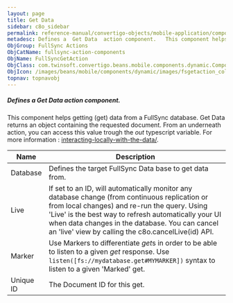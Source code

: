 ```yaml
---
layout: page
title: Get Data
sidebar: c8o_sidebar
permalink: reference-manual/convertigo-objects/mobile-application/components/fullsync-action-components/get-data/
metadesc: Defines a  Get Data  action component.   This component helps getting (get) data from a FullSync database. Get Data returns an object containing the r
ObjGroup: FullSync Actions
ObjCatName: fullsync-action-components
ObjName: FullSyncGetAction
ObjClass: com.twinsoft.convertigo.beans.mobile.components.dynamic.ComponentManager$1
ObjIcon: /images/beans/mobile/components/dynamic/images/fsgetaction_color_32x32.png
topnav: topnavobj
---
```

##### Defines a <i>Get Data</i> action component. 
 This component helps getting (get) data from a FullSync database. Get Data returns an object containing the requested document. From an underneath action, you can access this value trough the <i>out</i> typescript variable. For more information : <a target='_blank' href='https://www.convertigo.com/document/latest/reference-manual/convertigo-full-sync-architecture/interacting-locally-with-the-data/'>interacting-locally-with-the-data/</a>.

Name | Description 
--- | ---
Database | Defines the target FullSync Data base to get data from.
Live | If set to an ID,  will automatically monitor any database change (from continuous replication or from local changes) and re-run the query. Using 'Live' is the best way to refresh automatically your UI when data changes in the database. You can cancel an 'live' view by calling the c8o.cancelLive(id) API.
Marker | Use Markers to differentiate <i>get</i>s in order to be able to listen to a given <i>get</i> response. Use <code>listen([fs://mydatabase.get#MYMARKER])</code> syntax to listen to a given 'Marked' get.
Unique ID | The Document ID for this get.

